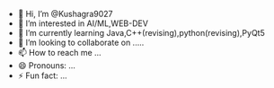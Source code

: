 - 👋 Hi, I’m @Kushagra9027
- 👀 I’m interested in AI/ML,WEB-DEV
- 🌱 I’m currently learning Java,C++(revising),python(revising),PyQt5
- 💞️ I’m looking to collaborate on .....
- 📫 How to reach me ...
- 😄 Pronouns: ...
- ⚡ Fun fact: ...

<!---
Kushagra9027/Kushagra9027 is a ✨ special ✨ repository because its `README.md` (this file) appears on your GitHub profile.
You can click the Preview link to take a look at your changes.
--->
